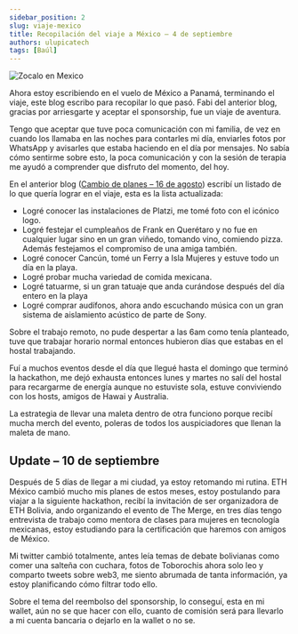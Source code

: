 ```yaml
---
sidebar_position: 2
slug: viaje-mexico
title: Recopilación del viaje a México – 4 de septiembre
authors: ulupicatech
tags: [Baúl]
---
```

![Zocalo en Mexico](https://tipsparatuviaje.com/wp-content/uploads/2019/03/a-donde-viajar-sola-por-primera-vez-en-mexico.jpg)

Ahora estoy escribiendo en el vuelo de México a Panamá, terminando el viaje, este blog escribo para recopilar lo que pasó. Fabi del anterior blog, gracias por arriesgarte y aceptar el sponsorship, fue un viaje de aventura.

Tengo que aceptar que tuve poca comunicación con mi familia, de vez en cuando los llamaba en las noches para contarles mi día, enviarles fotos por WhatsApp y avisarles que estaba haciendo en el día por mensajes. No sabía cómo sentirme sobre esto, la poca comunicación y con la sesión de terapia me ayudó a comprender que disfruto del momento, del hoy.
<!--truncate-->
En el anterior blog ([Cambio de planes – 16 de agosto](#)) escribí un listado de lo que quería lograr en el viaje, esta es la lista actualizada:

- Logré conocer las instalaciones de Platzi, me tomé foto con el icónico logo.
- Logré festejar el cumpleaños de Frank en Querétaro y no fue en cualquier lugar sino en un gran viñedo, tomando vino, comiendo pizza. Además festejamos el compromiso de una amiga también.
- Logré conocer Cancún, tomé un Ferry a Isla Mujeres y estuve todo un día en la playa.
- Logré probar mucha variedad de comida mexicana.
- Logré tatuarme, si un gran tatuaje que anda curándose después del día entero en la playa
- Logré comprar audífonos, ahora ando escuchando música con un gran sistema de aislamiento acústico de parte de Sony.

Sobre el trabajo remoto, no pude despertar a las 6am como tenía planteado, tuve que trabajar horario normal entonces hubieron días que estabas en el hostal trabajando.

Fuí a muchos eventos desde el día que llegué hasta el domingo que terminó la hackathon, me dejó exhausta entonces lunes y martes no salí del hostal para recargarme de energía aunque no estuviste sola, estuve conviviendo con los hosts, amigos de Hawai y Australia.

La estrategia de llevar una maleta dentro de otra funciono porque recibí mucha merch del evento, poleras de todos los auspiciadores que llenan la maleta de mano.

## Update – 10 de septiembre
Después de 5 días de llegar a mi ciudad, ya estoy retomando mi rutina. ETH México cambió mucho mis planes de estos meses, estoy postulando para viajar a la siguiente hackathon, recibí la invitación de ser organizadora de ETH Bolivia, ando organizando el evento de The Merge, en tres días tengo entrevista de trabajo como mentora de clases para mujeres en tecnología mexicanas, estoy estudiando para la certificación que haremos con amigos de México.

Mi twitter cambió totalmente, antes leía temas de debate bolivianas como comer una salteña con cuchara, fotos de Toborochis ahora solo leo y comparto tweets sobre web3, me siento abrumada de tanta información, ya estoy planificando cómo filtrar todo ello.

Sobre el tema del reembolso del sponsorship, lo conseguí, esta en mi wallet, aún no se que hacer con ello, cuanto de comisión será para llevarlo a mi cuenta bancaria o dejarlo en la wallet o no se.
